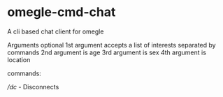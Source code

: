 # omegle-cmd-chat
A cli based chat client for omegle

Arguments optional
1st argument accepts a list of interests separated by commands
2nd argument is age
3rd argument is sex
4th argument is location

commands:

*/dc* - Disconnects
